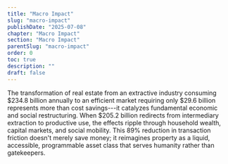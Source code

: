 ```yaml
---
title: "Macro Impact"
slug: "macro-impact"
publishDate: "2025-07-08"
chapter: "Macro Impact"
section: "Macro Impact"
parentSlug: "macro-impact"
order: 0
toc: true
description: ""
draft: false
---
```


The transformation of real estate from an extractive industry consuming \$234.8 billion annually to an efficient market requiring only \$29.6 billion represents more than cost savings---it catalyzes fundamental economic and social restructuring. When \$205.2 billion redirects from intermediary extraction to productive use, the effects ripple through household wealth, capital markets, and social mobility. This 89% reduction in transaction friction doesn't merely save money; it reimagines property as a liquid, accessible, programmable asset class that serves humanity rather than gatekeepers.
